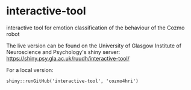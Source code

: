 # interactive-tool
interactive tool for emotion classification of the behaviour of the Cozmo robot

The live version can be found on the University of Glasgow Institute of Neuroscience and Psychology's shiny server: https://shiny.psy.gla.ac.uk/ruudh/interactive-tool/ 

For a local version:

```
shiny::runGitHub('interactive-tool', 'cozmo4hri')
```
